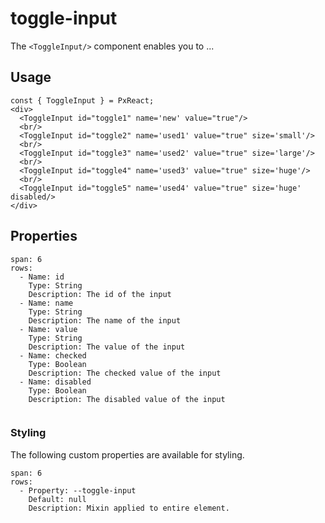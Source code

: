 # toggle-input
The `<ToggleInput/>` component enables you to ...



## Usage

```react
const { ToggleInput } = PxReact;
<div>
  <ToggleInput id="toggle1" name='new' value="true"/>
  <br/>
  <ToggleInput id="toggle2" name='used1' value="true" size='small'/>				
  <br/>
  <ToggleInput id="toggle3" name='used2' value="true" size='large'/>
  <br/>
  <ToggleInput id="toggle4" name='used3' value="true" size='huge'/>
  <br/>
  <ToggleInput id="toggle5" name='used4' value="true" size='huge' disabled/>
</div>
```


## Properties

```table
span: 6
rows:
  - Name: id
    Type: String
    Description: The id of the input
  - Name: name
    Type: String
    Description: The name of the input
  - Name: value
    Type: String
    Description: The value of the input
  - Name: checked
    Type: Boolean
    Description: The checked value of the input
  - Name: disabled
    Type: Boolean
    Description: The disabled value of the input
  
```


### Styling
The following custom properties are available for styling.

```table
span: 6
rows:
  - Property: --toggle-input
    Default: null
    Description: Mixin applied to entire element.
```
